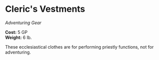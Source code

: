 # Cleric's Vestments
*Adventuring Gear*

**Cost:** 5 GP  
**Weight:** 6 lb.

These ecclesiastical clothes are for performing priestly functions, not for adventuring.